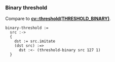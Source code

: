 ### Binary threshold
Compare to **[cv::threshold(THRESHOLD_BINARY)](http://docs.opencv.org/2.4.8/modules/imgproc/doc/miscellaneous_transformations.html#threshold)**.

    binary-threshold :=
      src :->
      {
        dst := src.imitate
        (dst src) :=>
          dst :<- (threshold-binary src 127 1)
      }
